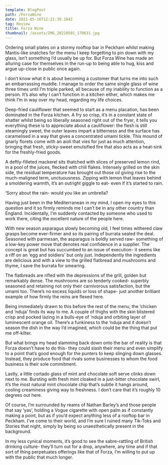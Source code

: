 ```yaml
---
template: BlogPost
path: /ForzaWine
date: 2021-05-16T12:21:39.184Z
tag: Review
title: Forza Wine
thumbnail: /assets/IMG_20210501_170631.jpg
---
```

<!--StartFragment-->

Ordering small plates on a stormy rooftop bar in Peckham whilst making Mantis-like snatches for the menu I keep forgetting to pin down with my glass, isn’t something I’d usually be up for. But Forza Wine has made an alluring case for themselves in the run-up to being able to hug, kiss and argue up-close in public once again.

I don’t know what it is about becoming a customer that turns me into such an embarrassing muddle. I manage to order the same single glass of wine three times until I’m triple parked, all because of my inability to function as a person. It’s also why I can’t function in a kitchen either, which makes me think I’m in way over my head, regarding my life choices.

Deep-fried cauliflower that seemed to start as a menu placation, has been dominated in the Forza kitchen. A fry so crisp, it’s in a constant state of shatter whilst being so liberally seasoned right out of the fryer, it tells you everything these is to appreciate about a cauliflower: the flesh is still steamingly sweet, the outer leaves impart a bitterness and the surface has caramelised in a way that gives a concentrated umami tickle. This mound of gnarly florets come with an aioli that vies for just as much attention, bringing that fresh, sticky-sweet emulsified fire that also acts as a heat-sink for the freshly-fried goods.

A deftly-filleted mackerel sits thatched with slices of preserved lemon rind, in a pool of the juices, flecked with chili flakes. Intensely grilled on the skin side, the residual temperature has brought out those oil giving rise to the much-maligned term, unctuousness. Zipping with lemon that leaves behind a smoldering warmth, it’s an outright giggle to eat- even if it’s started to rain.

‘Sorry about the rain- would you like an umbrella?

Having just been in the Mediterranean in my mind, I open my eyes to this question and it so firmly reminds me I can’t be in any other country than England. Incidentally, I’m suddenly contacted by someone who used to work there, citing the excellent nature of the people here.

With new season asparagus slowly becoming old, I feel times withered claw grasps become ever-firmer and so its pairing of burrata sealed the deal. Seasoned with parmesan, the asparagus is boldly served raw- something of a low-key power move that denotes real confidence in a supplier. The concept is great but has succumbed to an issue of execution- it seems like a riff on an ‘egg and soldiers’ but only just. Independently the ingredients are delicious and with a view to the grilled flatbread and mushrooms and thyme, I save the burrata for smearing.

The flatbreads are rifled with the depressions of the grill, golden but remarkably dense. The mushrooms are so tenderly cooked- superbly seasoned and retaining not only their carnivorous satisfaction, but the umami too. There’s no excess liquids or loss of shape- just another brilliant example of how firmly the reins are flexed here.

Being immediately drawn to this before the rest of the menu, the ‘chicken and ‘nduja’ finds its way to me. A couple of thighs with the skin blistered crisp and pocked lazing in a bulls-eye of ‘nduja and orbiting layer of luminescent orange oil. There’s a funkiness to the ‘nduja and it doesn’t season the dish in the way I’d imagined, which could be the thing that put me off-kilter.

But what brings my head slamming back down onto the bar of reality is that Forza doesn’t have to do this- they could slash their menu and even simplify to a point that’s good enough for the punters to keep slinging down glasses. Instead, they produce food that rivals some businesses to whom the food business is their sole commitment.

Lastly, a little cortado glass of mint and chocolate soft serve clinks down next to me. Bursting with fresh mint cloaked in a just-bitter chocolate swirl, it’s the most natural mint chocolate chip that’s subtle it hangs around, cooling creaminess giving way to freshness. I don’t care that it’s roughly 10 degrees out here.

Of course, I’m surrounded by reams of Nathan Barley’s and those people that say ‘yas’, holding a Vogue cigarette with open palm as if constantly making a point, but as if you’d expect anything less of a rooftop bar in Peckham. I’ve come to their world, and I’m sure I ruined many Tik-Toks and Stories that night, simply by being so unaesthetically present in the background.

In my less cynical moments, it’s good to see the sabre-rattling of British drinking culture- they’ll turn out for a drop, anywhere, any time and if that sort of thing perpetuates offerings like that of Forza, I’m willing to put up with the public that much longer.



<!--EndFragment-->
